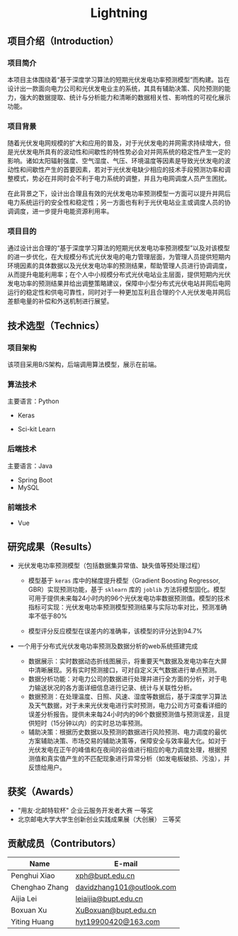 <h1 align="center">Lightning</h1>


## 项目介绍（Introduction）

### 项目简介

本项目主体围绕着“基于深度学习算法的短期光伏发电功率预测模型”而构建。旨在设计出一款面向电力公司和光伏发电业主的系统，其具有辅助决策、风险预测的能力，强大的数据提取、统计与分析能力和清晰的数据相关性、影响性的可视化展示功能。

### 项目背景

随着光伏发电网规模的扩大和应用的普及，对于光伏发电的并网需求持续增大，但是光伏发电所具有的波动性和间歇性的特性势必会对并网系统的稳定性产生一定的影响。诸如太阳辐射强度、空气湿度、气压、环境温度等因素是导致光伏发电的波动性和间歇性产生的首要因素，若对于光伏发电缺少相应的技术手段预测功率和调整模式，势必在并网时会不利于电力系统的调整，并且为电网调度人员产生困扰。

在此背景之下，设计出合理且有效的光伏发电功率预测模型一方面可以提升并网后电力系统运行的安全性和稳定性；另一方面也有利于光伏电站业主或调度人员的协调调度，进一步提升电能资源利用率。

### 项目目的

通过设计出合理的“基于深度学习算法的短期光伏发电功率预测模型”以及对该模型的进一步优化，在大规模分布式光伏发电的电力管理层面，为管理人员提供短期内环境因素的具体数据以及光伏发电功率的预测结果，帮助管理人员进行协调调度，从而提升电能利用率；在个人中小规模分布式光伏电站业主层面，提供短期内光伏发电功率的预测结果并给出调整策略建议，保障中小型分布式光伏电站并网后电网运行的稳定性和供电可靠性，同时对于一种更加互利且合理的个人光伏发电并网后差额电量的补偿和外送机制进行展望。

## 技术选型（Technics）

### 项目架构

该项目采用B/S架构，后端调用算法模型，展示在前端。

### 算法技术

主要语言：Python

- Keras

- Sci-kit Learn

### 后端技术

主要语言：Java

- Spring Boot
- MySQL

### 前端技术

- Vue

## 研究成果（Results）

- 光伏发电功率预测模型（包括数据集异常值、缺失值等预处理过程）

  - 模型基于 `keras` 库中的梯度提升模型（Gradient Boosting Regressor, GBR）实现预测功能，基于 `sklearn` 库的 `joblib` 方法将模型固化。模型可用于提供未来每24小时内的96个光伏发电功率数据预测值。模型的技术指标可实现：光伏发电功率预测模型预测结果与实际功率对比，预测准确率不低于80%

  - 模型评分反应模型在误差内的准确率，该模型的评分达到94.7%

- 一个用于分布式光伏发电功率预测及数据分析的web系统搭建完成

  - 数据展示：实时数据动态折线图展示，将重要天气数据及发电功率在大屏中清晰展现。另有实时预测接口，可对自定义天气数据进行单点预测。
  - 数据分析功能：对电力公司的数据进行处理并进行全方面的分析，对于电力输送状况的各方面详细信息进行记录、统计与关联性分析。
  - 数据预测：在处理温度、日照、风速、湿度等数据后，基于深度学习算法及天气数据，对于未来光伏发电进行实时预测，电力公司方可查看详细的误差分析报告。提供未来每24小时内的96个数据预测值与预测误差，且提供短时（15分钟以内）的实时总功率预测。
  - 辅助决策：根据历史数据以及预测的数据进行风险预测、电力调度的最优方案辅助决策、市场交易的辅助决策等，保障安全与效率最大化。如对于光伏发电在正午的峰值和在夜间的谷值进行相应的电力调度处理，根据预测值和真实值产生的不匹配现象进行异常分析（如发电板破损、污浊），并反馈给用户。

## 获奖（Awards）

- "用友·北邮特软杯" 企业云服务开发者大赛 一等奖
- 北京邮电大学大学生创新创业实践成果展（大创展） 三等奖

## 贡献成员（Contributors）

| Name           | E-mail                    |
| -------------- | ------------------------- |
| Penghui Xiao   | xph@bupt.edu.cn           |
| Chenghao Zhang | davidzhang101@outlook.com |
| Aijia Lei      | leiaijia@bupt.edu.cn      |
| Boxuan Xu      | XuBoxuan@bupt.edu.cn      |
| Yiting Huang   | hyt19900420@163.com       |
